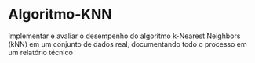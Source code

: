 # Algoritmo-KNN
Implementar e avaliar o desempenho do algoritmo k-Nearest Neighbors (kNN) em um conjunto de dados real, documentando todo o processo em um relatório técnico
